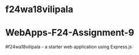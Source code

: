 # f24wa18vilipala
# WebApps-F24-Assignment-9

#f24wa18vilipala - a starter web application using Express.js
